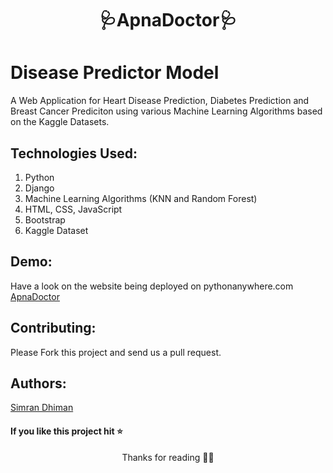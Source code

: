 <h1 align="center">🩺ApnaDoctor🩺</h1>


# Disease Predictor Model
A Web Application for Heart Disease Prediction, Diabetes Prediction and Breast Cancer Prediciton using various Machine Learning Algorithms based on the Kaggle Datasets.

## Technologies Used:
1. Python
2. Django
3. Machine Learning Algorithms (KNN and Random Forest)
4. HTML, CSS, JavaScript
5. Bootstrap
6. Kaggle Dataset

## Demo:
Have a look on the website being deployed on pythonanywhere.com <a href="https://simmi1234.pythonanywhere.com/">ApnaDoctor</a>
## Contributing:

Please Fork this project and send us a pull request.

## Authors:
<a href="https://simrandhiman.me/">Simran Dhiman</a>

#### If you like this project hit ⭐

<p align="center">Thanks for reading 🙏🏽</p>
